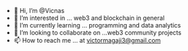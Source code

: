 - 👋 Hi, I’m @Vicnas
- 👀 I’m interested in ... web3 and blockchain in general
- 🌱 I’m currently learning ... programming and data analytics
- 💞️ I’m looking to collaborate on ...web3 community projects
- 📫 How to reach me ... at victormagaji3@gmail.com

<!---
Vicnas/Vicnas is a ✨ special ✨ repository because its `README.md` (this file) appears on your GitHub profile.
You can click the Preview link to take a look at your changes.
--->
